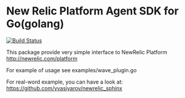 New Relic Platform Agent SDK for Go(golang)
====================

[![Build Status](https://travis-ci.org/yvasiyarov/newrelic_platform_go.png?branch=master)](https://travis-ci.org/yvasiyarov/newrelic_platform_go)

This package provide very simple interface to NewRelic Platform http://newrelic.com/platform

For example of usage see examples/wave_plugin.go

For real-word example, you can have a look at:
https://github.com/yvasiyarov/newrelic_sphinx
